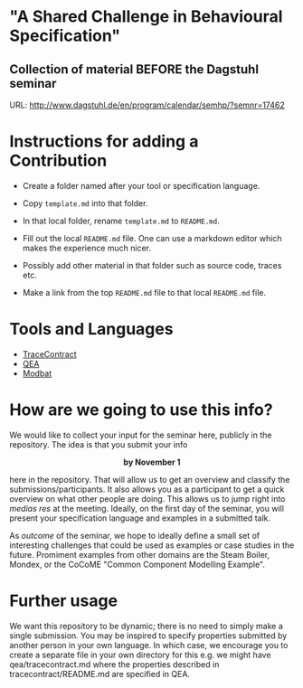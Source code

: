 # "A Shared Challenge in Behavioural Specification"
## Collection of material BEFORE the Dagstuhl seminar 

URL: http://www.dagstuhl.de/en/program/calendar/semhp/?semnr=17462

# Instructions for adding a Contribution

* Create a folder named after your tool or specification language.

* Copy `template.md` into that folder.

* In that local folder, rename `template.md` to `README.md`.

* Fill out the local `README.md` file. One can use a markdown
  editor which makes the experience much nicer.

* Possibly add other material in that folder such as source code, traces etc.

* Make a link from the top `README.md` file to that local `README.md` file.

# Tools and Languages

- [TraceContract](tracecontract/README.md)
- [QEA](qea/README.md)
- [Modbat](modbat/README.md)

# How are we going to use this info?

We would like to collect your input for the seminar here, publicly in the repository. The idea is that you submit your info

<p align="center"><strong>by November 1</strong></p>

here in the repository. That will allow us to get an overview and classify the submissions/participants. It also allows you as a participant to get a quick overview on what other people are doing. This allows us to jump right into _medias res_ at the meeting. Ideally, on the first day of the seminar, you will present your specification language and examples in a submitted talk.

As *outcome* of the seminar, we hope to ideally define a small set of interesting challenges that could be used as examples or case studies in the future. Promiment examples from other domains are the Steam Boiler, Mondex, or the CoCoME "Common Component Modelling Example".

# Further usage

We want this repository to be dynamic; there is no need to simply make a single submission. You may be inspired to specify properties submitted by another person in your own language. In which case, we encourage you to create a separate file in your own directory for this e.g. we might have qea/tracecontract.md where the properties described in tracecontract/README.md are specified in QEA.

